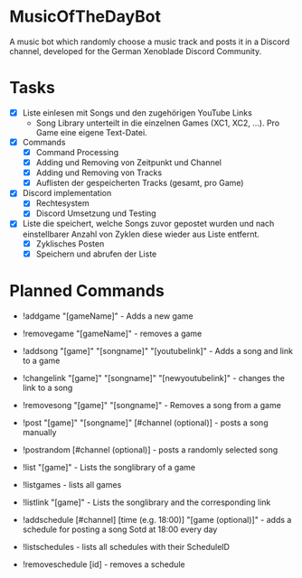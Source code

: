 # MusicOfTheDayBot
 A music bot which randomly choose a music track and posts it in a Discord channel, developed for the German Xenoblade Discord Community.
 
# Tasks
- [x] Liste einlesen mit Songs und den zugehörigen YouTube Links
	- Song Library unterteilt in die einzelnen Games (XC1, XC2, ...). Pro Game eine eigene Text-Datei.
- [x] Commands
	- [x] Command Processing
	- [x] Adding und Removing von Zeitpunkt und Channel
	- [x] Adding und Removing von Tracks
	- [x] Auflisten der gespeicherten Tracks (gesamt, pro Game)
- [x] Discord implementation
	- [x] Rechtesystem
	- [x] Discord Umsetzung und Testing
- [x] Liste die speichert, welche Songs zuvor gepostet wurden und nach einstellbarer Anzahl von Zyklen diese wieder aus Liste entfernt.
	- [x] Zyklisches Posten
	- [x] Speichern und abrufen der Liste

# Planned Commands
- !addgame "[gameName]" - Adds a new game
- !removegame "[gameName]" - removes a game
- !addsong "[game]" "[songname]" "[youtubelink]" - Adds a song and link to a game
- !changelink "[game]" "[songname]" "[newyoutubelink]" - changes the link to a song
- !removesong "[game]" "[songname]" - Removes a song from a game
 
- !post "[game]" "[songname]" [#channel (optional)] - posts a song manually
- !postrandom [#channel (optional)] - posts a randomly selected song

- !list "[game]" - Lists the songlibrary of a game
- !listgames - lists all games
- !listlink "[game]" - Lists the songlibrary and the corresponding link

- !addschedule [#channel] [time (e.g. 18:00)] "[game (optional)]" - adds a schedule for posting a song Sotd at 18:00 every day
- !listschedules - lists all schedules with their ScheduleID
- !removeschedule [id] - removes a schedule
